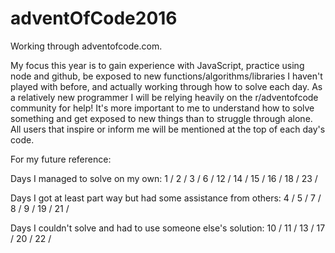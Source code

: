 # adventOfCode2016
Working through adventofcode.com.

My focus this year is to gain experience with JavaScript, practice using node and github, be exposed to new functions/algorithms/libraries I haven't played with before, and actually working through how to solve each day. As a relatively new programmer I will be relying heavily on the r/adventofcode community for help! It's more important to me to understand how to solve something and get exposed to new things than to struggle through alone. All users that inspire or inform me will be mentioned at the top of each day's code. 

For my future reference:

Days I managed to solve on my own:
1 / 2 / 3 / 6 / 12 / 14 / 15 / 16 / 18 / 23 / 

Days I got at least part way but had some assistance from others:
4 / 5 / 7 / 8 / 9 / 19 / 21 / 

Days I couldn't solve and had to use someone else's solution:
10 / 11 / 13 / 17 / 20 / 22 / 
